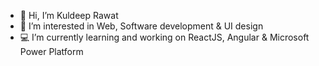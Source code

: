 - 👋 Hi, I’m Kuldeep Rawat
- 👀 I’m interested in Web, Software development & UI design
- 💻 I’m currently learning and working on ReactJS, Angular & Microsoft Power Platform

<!---
thekuldeeprawat/thekuldeeprawat is a ✨ special ✨ repository because its `README.md` (this file) appears on your GitHub profile.
You can click the Preview link to take a look at your changes.
--->
